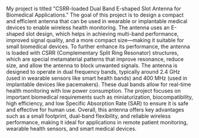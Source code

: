 My project is titled "CSRR-loaded Dual Band E-shaped Slot Antenna for Biomedical Applications." The goal of this project is to design a compact and efficient antenna that can be used in wearable or implantable medical devices to enable wireless health monitoring. The antenna uses an E-shaped slot design, which helps in achieving multi-band performance, improved signal quality, and a more compact size—making it suitable for small biomedical devices. To further enhance its performance, the antenna is loaded with CSRR (Complementary Split Ring Resonator) structures, which are special metamaterial patterns that improve resonance, reduce size, and allow the antenna to block unwanted signals. The antenna is designed to operate in dual frequency bands, typically around 2.4 GHz (used in wearable sensors like smart health bands) and 400 MHz (used in implantable devices like pacemakers). These dual bands allow for real-time health monitoring with low power consumption. The project focuses on important biomedical requirements such as miniaturization, biocompatibility, high efficiency, and low Specific Absorption Rate (SAR) to ensure it is safe and effective for human use. Overall, this antenna offers key advantages such as a small footprint, dual-band flexibility, and reliable wireless performance, making it ideal for applications in remote patient monitoring, wearable health sensors, and smart medical devices.
